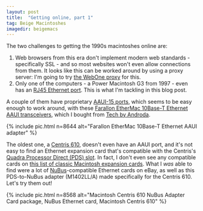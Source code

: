 ```yaml
---
layout: post
title:  "Getting online, part 1"
tag: Beige Macintoshes
imagedir: beigemacs
---
```

The two challenges to getting the 1990s macintoshes online are:

1. Web browsers from this era don't implement modern web standards - specifically SSL - and so most websites won't even allow connections from them. It looks like this can be worked around by using a proxy server: I'm going to try [the WebOne proxy](https://github.com/atauenis/webone) for this.
2. Only one of the computers - a Power Macintosh G3 from 1997 - even has an [RJ45 Ethernet port](https://en.wikipedia.org/wiki/Modular_connector#8P8C). This is what I'm tackling in this blog post.

A couple of them have proprietary [AAUI-15 ports](https://en.wikipedia.org/wiki/Apple_Attachment_Unit_Interface), which seems to be easy enough to work around, with these [Farallon EtherMac 10Base-T Ethernet AAUI transceivers](https://apple.fandom.com/wiki/EtherMac), which I bought from [Tech by Androda](https://androda.work/product/farallon-pn512b-aaui-10-baset-ethernet-transceiver/). 

{% include pic.html n=8644 alt="Farallon EtherMac 10Base-T Ethernet AAUI adapter" %}

The oldest one, a [Centris 610](https://lowendmac.com/1993/centris-610/), doesn't even have an AAUI port, and it's not easy to find an Ethernet expansion card that's compatible with the Centris's [Quadra Processor Direct (PDS) slot](https://en.wikipedia.org/wiki/Processor_Direct_Slot#Quadra_PDS_(Motorola_68040)). In fact, I don't even see any compatible cards on [this list of classic Macintosh expansion cards](https://wiki.preterhuman.net/List_of_expansion_cards_for_Macintosh). What I *was* able to find were a lot of [NuBus](https://en.wikipedia.org/wiki/NuBus)-compatible Ethernet cards on eBay, as well as this PDS-to-NuBus adapter (M1402LL/A) made specifically for the Centris 610. Let's try them out!

{% include pic.html n=8568 alt="Macintosh Centris 610 NuBus Adapter Card package, NuBus Ethernet card, Macintosh Centris 610" %}
